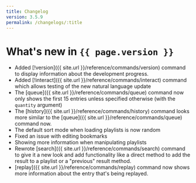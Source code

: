 ```yaml
---
title: Changelog
version: 3.5.9
permalink: /changelogs/:title
---
```


# What's new in `{{ page.version }}`
- Added [!version]({{ site.url }}/reference/commands/version) command to display information about the development progress.
- Added [!interact]({{ site.url }}/reference/commands/interact) command which allows testing of the new natural language update
- The [queue]({{ site.url }}/reference/commands/queue) command now only shows the first 15 entries unless specified otherwise (with the `quantity` argument)
- The [history]({{ site.url }}/reference/commands/history) command looks more similar to the [queue]({{ site.url }}/reference/commands/queue) command now.
- The default sort mode when loading playlists is now random
- Fixed an issue with editing bookmarks
- Showing more information when manipulating playlists
- Rewrote [search]({{ site.url }}/reference/commands/search) command to give it a new look and add functionality like a direct method to add the result to a playlist or a "previous" result method.
- [replay]({{ site.url }}/reference/commands/replay) command now shows more information about the entry that's being replayed.
